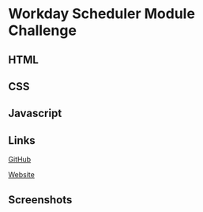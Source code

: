 # Workday Scheduler Module Challenge

## HTML

## CSS

## Javascript

## Links

[GitHub]()

[Website]()

## Screenshots

